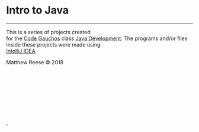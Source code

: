 <h1>Intro to Java</h1>
<hr />
<p>This is a series of projects created<br />
for the <a href="https://www.codegauchos.com">Code Gauchos</a> class <a href="https://www.codegauchos.com/description">Java
Development</a>. The programs and/or files<br />
inside these projects were made using <br />
<a href="https://www.jetbrains.com/idea/">IntelliJ IDEA</a></p>
<footer>Matthew Reese &copy 2018</footer>
<br /><br /><br /><br /><br /><br /><br /><br /><br />
<p style="font-size: 5px">jk</p>